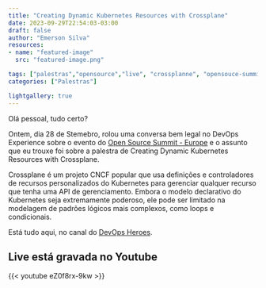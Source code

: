```yaml
---
title: "Creating Dynamic Kubernetes Resources with Crossplane"
date: 2023-09-29T22:54:03-03:00
draft: false
author: "Emerson Silva"
resources:
- name: "featured-image"
  src: "featured-image.png"

tags: ["palestras","opensource","live", "crossplanne", "opensouce-summit"]
categories: ["Palestras"]

lightgallery: true
---
```


Olá pessoal, tudo certo? 

Ontem, dia 28 de Stemebro, rolou uma conversa bem legal no DevOps Experience sobre o evento do [Open Source Summit - Europe](https://events.linuxfoundation.org/open-source-summit-europe/) e o assunto que eu trouxe foi sobre a palestra de Creating Dynamic Kubernetes Resources with Crossplane.

Crossplane é um projeto CNCF popular que usa definições e controladores de recursos personalizados do Kubernetes para gerenciar qualquer recurso que tenha uma API de gerenciamento. Embora o modelo declarativo do Kubernetes seja extremamente poderoso, ele pode ser limitado na modelagem de padrões lógicos mais complexos, como loops e condicionais.


Está tudo aqui, no canal do [DevOps Heroes](https://www.youtube.com/@devopsheroes). 



## Live está gravada no Youtube 

{{< youtube eZ0f8rx-9kw >}}
